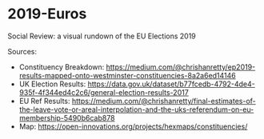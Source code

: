 # 2019-Euros
Social Review: a visual rundown of the EU Elections 2019

Sources:
- Constituency Breakdown: https://medium.com/@chrishanretty/ep2019-results-mapped-onto-westminster-constituencies-8a2a6ed14146
- UK Election Results:
https://data.gov.uk/dataset/b77fcedb-4792-4de4-935f-4f344ed4c2c6/general-election-results-2017
- EU Ref Results:
https://medium.com/@chrishanretty/final-estimates-of-the-leave-vote-or-areal-interpolation-and-the-uks-referendum-on-eu-membership-5490b6cab878
- Map:
https://open-innovations.org/projects/hexmaps/constituencies/

